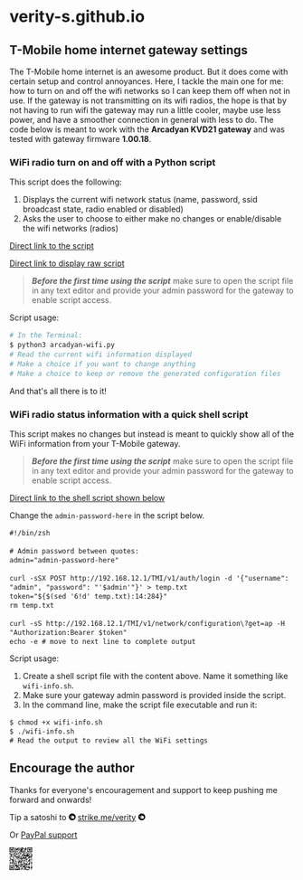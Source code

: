 # verity-s.github.io

## T-Mobile home internet gateway settings

The T-Mobile home internet is an awesome product. But it does come with certain setup and control annoyances. Here, I tackle the main one for me: how to turn on and off the wifi networks so I can keep them off when not in use. If the gateway is not transmitting on its wifi radios, the hope is that by not having to run wifi the gateway may run a little cooler, maybe use less power, and have a smoother connection in general with less to do.
The code below is meant to work with the **Arcadyan KVD21 gateway** and was tested with gateway firmware **1.00.18**.

### WiFi radio turn on and off with a Python script

This script does the following:
1. Displays the current wifi network status (name, password, ssid broadcast state, radio enabled or disabled)
2. Asks the user to choose to either make no changes or enable/disable the wifi networks (radios)

[Direct link to the script](https://github.com/verity-s/verity-s.github.io/blob/main/T-Mobile/arcadyan-wifi.py)

[Direct link to display raw script](https://raw.githubusercontent.com/verity-s/verity-s.github.io/main/T-Mobile/arcadyan-wifi.py)

> ***Before the first time using the script*** make sure to open the script file in any text editor and provide your admin password for the gateway to enable script access.

Script usage:

```sh
# In the Terminal:
$ python3 arcadyan-wifi.py
# Read the current wifi information displayed
# Make a choice if you want to change anything
# Make a choice to keep or remove the generated configuration files
```
And that's all there is to it!

### WiFi radio status information with a quick shell script

This script makes no changes but instead is meant to quickly show all of the WiFi information from your T-Mobile gateway.

> ***Before the first time using the script*** make sure to open the script file in any text editor and provide your admin password for the gateway to enable script access.

[Direct link to the shell script shown below](https://github.com/verity-s/verity-s.github.io/blob/main/T-Mobile/wifi-info.sh)

Change the `admin-password-here` in the script below.
```
#!/bin/zsh

# Admin password between quotes:
admin="admin-password-here"

curl -sSX POST http://192.168.12.1/TMI/v1/auth/login -d '{"username": "admin", "password": "'$admin'"}' > temp.txt
token="${$(sed '6!d' temp.txt):14:284}"
rm temp.txt

curl -sS http://192.168.12.1/TMI/v1/network/configuration\?get=ap -H "Authorization:Bearer $token"
echo -e # move to next line to complete output 
 ```

Script usage:
1. Create a shell script file with the content above. Name it something like `wifi-info.sh`.
2. Make sure your gateway admin password is provided inside the script.
3. In the command line, make the script file executable and run it:
```
$ chmod +x wifi-info.sh
$ ./wifi-info.sh
# Read the output to review all the WiFi settings
```

## Encourage the author

Thanks for everyone's encouragement and support to keep pushing me forward and onwards!

Tip a satoshi to   <img src="docs/assets/images/strike.png" width="12px;" />  [strike.me/verity](https://strike.me/verity/)  <img src="docs/assets/images/strike.png" width="12px;" />

Or [PayPal support](https://www.paypal.com/donate/?hosted_button_id=D2SU4GD8PEXCW)

<img src="docs/assets/images/qr.png" width="40px;" />
